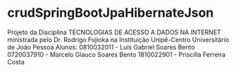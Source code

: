 # crudSpringBootJpaHibernateJson
Projeto da Disciplina TECNOLOGIAS DE ACESSO A DADOS NA INTERNET ministrada pelo Dr. Rodrigo Fujioka na Instituição Unipê-Centro Universitário de João Pessoa
Alunos: 
      0810032011 - Luís Gabriel Soares Bento
      0720037910 - Marcelo Glauco Soares Bento
      1810022901 - Priscilla Ferreira Costa
